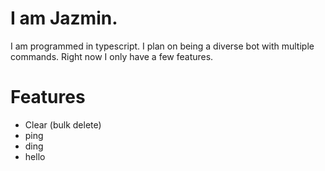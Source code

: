 # I am Jazmin.

I am programmed in typescript.
I plan on being a diverse bot with multiple commands.
Right now I only have a few features.

# Features

- Clear (bulk delete)
- ping
- ding
- hello